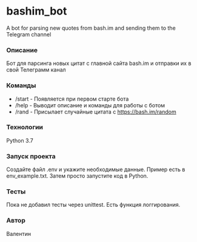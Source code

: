 # bashim_bot
A bot for parsing new quotes from bash.im and sending them to the Telegram channel

### Описание
Бот для парсинга новых цитат с главной сайта bash.im и отправки их в свой Телеграмм канал

### Команды
- /start - Появляется при первом старте бота
- /help - Выводит описание и команды для работы с ботом
- /rand - Присылает случайные цитата с https://bash.im/random

### Технологии
Python 3.7

### Запуск проекта
Создайте файл .env и укажите необходимые данные.
Пример есть в env_example.txt.
Затем просто запустите код в Python.

### Тесты
Пока не добавил тесты через unittest. Есть функция логгирования.

### Автор
Валентин

